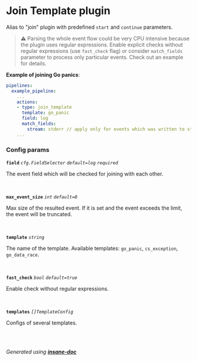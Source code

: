 # Join Template plugin
Alias to "join" plugin with predefined `start` and `continue` parameters.

> ⚠ Parsing the whole event flow could be very CPU intensive because the plugin uses regular expressions.
> Enable explicit checks without regular expressions (use `fast_check` flag) or
> consider `match_fields` parameter to process only particular events. Check out an example for details.

**Example of joining Go panics**:
```yaml
pipelines:
  example_pipeline:
    ...
    actions:
    - type: join_template
      template: go_panic
      field: log
      match_fields:
        stream: stderr // apply only for events which was written to stderr to save CPU time
    ...
```

### Config params
**`field`** *`cfg.FieldSelector`* *`default=log`* *`required`* 

The event field which will be checked for joining with each other.

<br>

**`max_event_size`** *`int`* *`default=0`* 

Max size of the resulted event. If it is set and the event exceeds the limit, the event will be truncated.

<br>

**`template`** *`string`* 

The name of the template. Available templates: `go_panic`, `cs_exception`, `go_data_race`.

<br>

**`fast_check`** *`bool`* *`default=true`* 

Enable check without regular expressions.

<br>

**`templates`** *`[]TemplateConfig`* 

Configs of several templates.

<br>

<br>*Generated using [__insane-doc__](https://github.com/vitkovskii/insane-doc)*